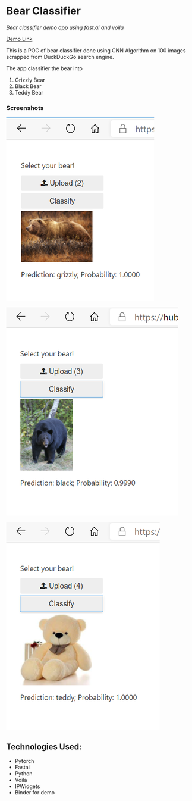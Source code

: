 # Bear Classifier

*Bear classifier demo app using fast.ai and voila*

[Demo Link](https://hub.gke2.mybinder.org/user/vikas-km-bear_classifier-76x4rnnb/voila/render/bear_classifier.ipynb?token=mM7pUzrjTFuTte2G9AL6xQ)

This is a POC of bear classifier done using CNN Algorithm on 100 images scrapped from DuckDuckGo search engine.

The app classifier the bear into 
1. Grizzly Bear
2. Black Bear
3. Teddy Bear

### Screenshots

![Grizzly](/images/grizzly.png)

![Black](/images/black.png)

![Teddy Bear](/images/teddy.png)

## Technologies Used:
- Pytorch
- Fastai
- Python
- Voila
- IPWidgets
- Binder for demo

